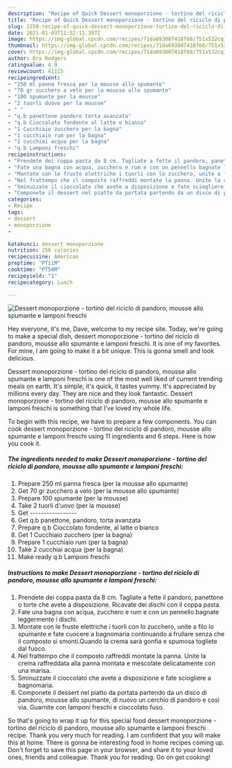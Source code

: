 ```yaml
---
description: "Recipe of Quick Dessert monoporzione - tortino del riciclo di pandoro, mousse allo spumante e lamponi freschi"
title: "Recipe of Quick Dessert monoporzione - tortino del riciclo di pandoro, mousse allo spumante e lamponi freschi"
slug: 2250-recipe-of-quick-dessert-monoporzione-tortino-del-riciclo-di-pandoro-mousse-allo-spumante-e-lamponi-freschi
date: 2021-01-03T11:52:11.397Z
image: https://img-global.cpcdn.com/recipes/71da693007418f68/751x532cq70/dessert-monoporzione-tortino-del-riciclo-di-pandoro-mousse-allo-spumante-e-lamponi-freschi-recipe-main-photo.jpg
thumbnail: https://img-global.cpcdn.com/recipes/71da693007418f68/751x532cq70/dessert-monoporzione-tortino-del-riciclo-di-pandoro-mousse-allo-spumante-e-lamponi-freschi-recipe-main-photo.jpg
cover: https://img-global.cpcdn.com/recipes/71da693007418f68/751x532cq70/dessert-monoporzione-tortino-del-riciclo-di-pandoro-mousse-allo-spumante-e-lamponi-freschi-recipe-main-photo.jpg
author: Ora Rodgers
ratingvalue: 4.9
reviewcount: 41115
recipeingredient:
- "250 ml panna fresca per la mousse allo spumante"
- "70 gr zucchero a velo per la mousse allo spumante"
- "100 spumante per la mousse"
- "2 tuorli duovo per la mousse"
- " "
- "q.b panettone pandoro torta avanzata"
- "q.b Cioccolato fondente al latte o bianco"
- "1 Cucchiaio zucchero per la bagna"
- "1 cucchiaio rum per la bagna"
- "2 cucchiai acqua per la bagna"
- "q.b Lamponi freschi"
recipeinstructions:
- "Prendete dei coppa pasta da 8 cm. Tagliate a fette il pandoro, panettone o torte che avete a disposizione. Ricavate dei dischi con il coppa pasta."
- "Fate una bagna con acqua, zucchero e rum e con un pennello bagnate leggermente i dischi."
- "Montate con le fruste elettriche i tuorli con lo zucchero, unite a filo lo spumante e fate cuocere a bagnomaria continuando a frullare senza che il composto si smonti.Quando la crema sarà gonfia e spumosa togliete dal fuoco."
- "Nel frattempo che il composto raffreddi montate la panna. Unite la crema raffreddata alla panna montata e mescolate delicatamente con una marisa."
- "Sminuzzate il cioccolato che avete a disposizione e fate sciogliere a bagnomaria."
- "Componete il dessert nel piatto da portata partendo da un disco di pandoro, mousse allo spumante, di nuovo un cerchio di pandoro e così via. Guarnite con lamponi freschi e cioccolato fuso."
categories:
- Recipe
tags:
- dessert
- monoporzione
- 

katakunci: dessert monoporzione  
nutrition: 256 calories
recipecuisine: American
preptime: "PT11M"
cooktime: "PT50M"
recipeyield: "1"
recipecategory: Lunch

---
```



![Dessert monoporzione - tortino del riciclo di pandoro, mousse allo spumante e lamponi freschi](https://img-global.cpcdn.com/recipes/71da693007418f68/751x532cq70/dessert-monoporzione-tortino-del-riciclo-di-pandoro-mousse-allo-spumante-e-lamponi-freschi-recipe-main-photo.jpg)

Hey everyone, it's me, Dave, welcome to my recipe site. Today, we're going to make a special dish, dessert monoporzione - tortino del riciclo di pandoro, mousse allo spumante e lamponi freschi. It is one of my favorites. For mine, I am going to make it a bit unique. This is gonna smell and look delicious.

Dessert monoporzione - tortino del riciclo di pandoro, mousse allo spumante e lamponi freschi is one of the most well liked of current trending meals on earth. It's simple, it's quick, it tastes yummy. It's appreciated by millions every day. They are nice and they look fantastic. Dessert monoporzione - tortino del riciclo di pandoro, mousse allo spumante e lamponi freschi is something that I've loved my whole life.




To begin with this recipe, we have to prepare a few components. You can cook dessert monoporzione - tortino del riciclo di pandoro, mousse allo spumante e lamponi freschi using 11 ingredients and 6 steps. Here is how you cook it.

<!--inarticleads1-->

##### The ingredients needed to make Dessert monoporzione - tortino del riciclo di pandoro, mousse allo spumante e lamponi freschi:

1. Prepare 250 ml panna fresca (per la mousse allo spumante)
1. Get 70 gr zucchero a velo (per la mousse allo spumante)
1. Prepare 100 spumante (per la mousse)
1. Take 2 tuorli d&#39;uovo (per la mousse)
1. Get  -----------------
1. Get q.b panettone, pandoro, torta avanzata
1. Prepare q.b Cioccolato fondente, al latte o bianco
1. Get 1 Cucchiaio zucchero (per la bagna)
1. Prepare 1 cucchiaio rum (per la bagna)
1. Take 2 cucchiai acqua (per la bagna)
1. Make ready q.b Lamponi freschi




<!--inarticleads2-->

##### Instructions to make Dessert monoporzione - tortino del riciclo di pandoro, mousse allo spumante e lamponi freschi:

1. Prendete dei coppa pasta da 8 cm. Tagliate a fette il pandoro, panettone o torte che avete a disposizione. Ricavate dei dischi con il coppa pasta.
1. Fate una bagna con acqua, zucchero e rum e con un pennello bagnate leggermente i dischi.
1. Montate con le fruste elettriche i tuorli con lo zucchero, unite a filo lo spumante e fate cuocere a bagnomaria continuando a frullare senza che il composto si smonti.Quando la crema sarà gonfia e spumosa togliete dal fuoco.
1. Nel frattempo che il composto raffreddi montate la panna. Unite la crema raffreddata alla panna montata e mescolate delicatamente con una marisa.
1. Sminuzzate il cioccolato che avete a disposizione e fate sciogliere a bagnomaria.
1. Componete il dessert nel piatto da portata partendo da un disco di pandoro, mousse allo spumante, di nuovo un cerchio di pandoro e così via. Guarnite con lamponi freschi e cioccolato fuso.




So that's going to wrap it up for this special food dessert monoporzione - tortino del riciclo di pandoro, mousse allo spumante e lamponi freschi recipe. Thank you very much for reading. I am confident that you will make this at home. There is gonna be interesting food in home recipes coming up. Don't forget to save this page in your browser, and share it to your loved ones, friends and colleague. Thank you for reading. Go on get cooking!
